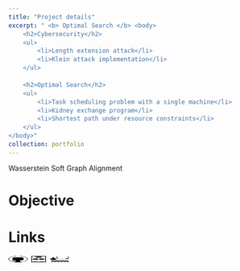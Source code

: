 ```yaml
---
title: "Project details"
excerpt: " <b> Optimal Search </b> <body>
    <h2>Cybersecurity</h2>
    <ul>
        <li>Length extension attack</li>
        <li>Klein attack implementation</li>
    </ul>

    <h2>Optimal Search</h2>
    <ul>
        <li>Task scheduling problem with a single machine</li>
        <li>Kidney exchange program</li>
        <li>Shortest path under resource constraints</li>
    </ul>
</body>"
collection: portfolio
---
```


Wasserstein Soft Graph Alignment

Objective
======


Links
======

[<img src="/images/GitHub.png" alt="GitHub" width="37.5" height="12.5" />](https://github.com/b-ptiste/Composed-Image-Retrieval) [<img src="/images/report_icone.png" alt="Report" width="37.5" height="12.5" />](https://drive.google.com/file/d/1TSedD1iCNDuQ77YY0pboVanj45ZuREN6/view?usp=drive_link) [<img src="/images/class_icone.png" alt="Report" width="37.5" height="12.5" />](https://imagine.enpc.fr/~varolg/teaching/recvis23/)
